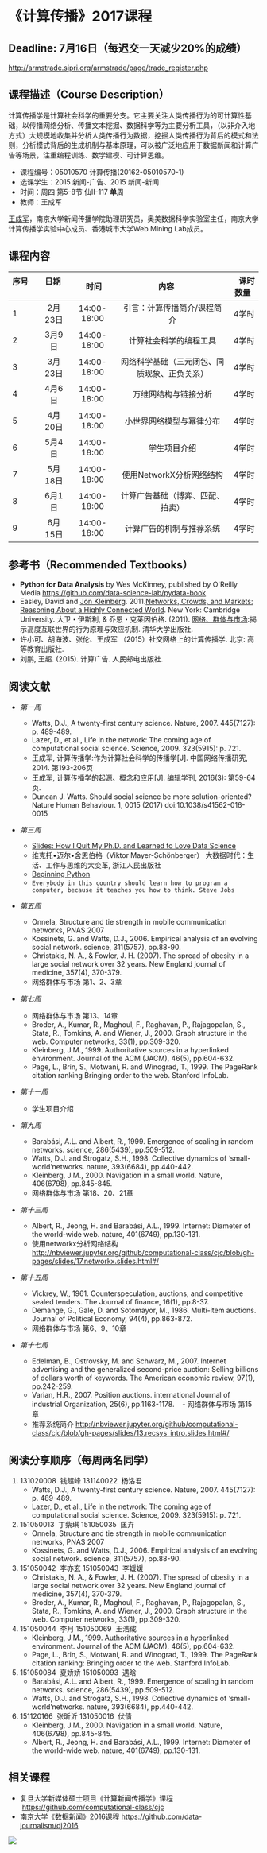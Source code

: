 # 《计算传播》2017课程

## Deadline: 7月16日（每迟交一天减少20%的成绩）

http://armstrade.sipri.org/armstrade/page/trade_register.php

## 课程描述（Course Description）

计算传播学是计算社会科学的重要分支。它主要关注人类传播行为的可计算性基础，以传播网络分析、传播文本挖掘、数据科学等为主要分析工具，（以非介入地方式）大规模地收集并分析人类传播行为数据，挖掘人类传播行为背后的模式和法则，分析模式背后的生成机制与基本原理，可以被广泛地应用于数据新闻和计算广告等场景，注重编程训练、数学建模、可计算思维。


- 课程编号：05010570	计算传播(20162-05010570-1)	
- 选课学生：2015 新闻-广告、2015 新闻-新闻	
- 时间：周四 第5-8节 仙Ⅱ-117 **单**周
- 教师：王成军 

[王成军](http://chengjun.github.io)，南京大学新闻传播学院助理研究员，奥美数据科学实验室主任，南京大学计算传播学实验中心成员、香港城市大学Web Mining Lab成员。

## 课程内容


| 序号          |  日期         |    时间   |内容        | 课时数量   |
| -------------|:-------------:|:-------------:|:-------------:|-----:|
| 1 | 2月23日 | 14:00-18:00 | 引言：计算传播简介/课程简介 | 4学时
| 2 | 3月9日 | 14:00-18:00 | 计算社会科学的编程工具 | 4学时|
| 3 | 3月23日 | 14:00-18:00 |  网络科学基础（三元闭包、同质现象、正负关系） | 4学时|
| 4 | 4月6日 | 14:00-18:00 | 万维网结构与链接分析 | 4学时|
| 5 | 4月20日| 14:00-18:00 | 小世界网络模型与幂律分布| 4学时|
| 6 | 5月4日 | 14:00-18:00 | 学生项目介绍 | 4学时|
| 7 | 5月18日 | 14:00-18:00 | 使用NetworkX分析网络结构| 4学时|
| 8 | 6月1日 | 14:00-18:00 | 计算广告基础（博弈、匹配、拍卖） | 4学时|
| 9 | 6月15日 | 14:00-18:00 |计算广告的机制与推荐系统  | 4学时|


## 参考书（Recommended Textbooks） 
- **Python for Data Analysis** by Wes McKinney, published by O'Reilly Media https://github.com/data-science-lab/pydata-book
- Easley, David and [Jon Kleinberg](http://www.cs.cornell.edu/home/kleinber/). 2011.[Networks, Crowds, and Markets: Reasoning About a Highly Connected World](http://www.cs.cornell.edu/home/kleinber/networks-book/). New York: Cambridge University. 大卫・伊斯利, & 乔恩・克莱因伯格. (2011). [网络、群体与市场](https://www.baidu.com/s?wd=%E7%BD%91%E7%BB%9C%E3%80%81%E7%BE%A4%E4%BD%93%E4%B8%8E%E5%B8%82%E5%9C%BA):揭示高度互联世界的行为原理与效应机制. 清华大学出版社.
- 许小可、胡海波、张伦、王成军 （2015）社交网络上的计算传播学. 北京: 高等教育出版社.
- 刘鹏, 王超. (2015). 计算广告. 人民邮电出版社.

## 阅读文献

- *第一周*
    - Watts, D.J., A twenty-first century science. Nature, 2007. 445(7127): p. 489-489.
    - Lazer, D., et al., Life in the network: The coming age of computational social science. Science, 2009. 323(5915): p. 721.
    - 王成军, 计算传播学:作为计算社会科学的传播学[J]. 中国网络传播研究, 2014. 第193-206页
    - 王成军, 计算传播学的起源、概念和应用[J]. 编辑学刊, 2016(3): 第59-64页.
    - Duncan J. Watts. Should social science be more solution-oriented? Nature Human Behaviour. 1, 0015 (2017) doi:10.1038/s41562-016-0015
- *第三周*
    - [Slides: How I Quit My Ph.D. and Learned to Love Data Science](http://tdhopper.com/blog/2017/Feb/14/how-i-quit-my-ph.d.-and-learned-to-love-data-science/)
    - 维克托•迈尔•舍恩伯格（Viktor Mayer-Schönberger） 大数据时代：生活、工作与思维的大变革, 浙江人民出版社
    - [Beginning Python](https://www.baidu.com/s?ie=utf-8&f=8&rsv_bp=1&tn=baidu&wd=beginning%20python)
    - `Everybody in this country should learn how to program a computer, because it teaches you how to think. Steve Jobs`
- *第五周*
    - Onnela, Structure and tie strength in mobile communication networks, PNAS 2007
    - Kossinets, G. and Watts, D.J., 2006. Empirical analysis of an evolving social network. science, 311(5757), pp.88-90.
    - Christakis, N. A., & Fowler, J. H. (2007). The spread of obesity in a large social network over 32 years. New England journal of medicine, 357(4), 370-379.
    - 网络群体与市场 第1、2、3章   
    
- *第七周*
    - 网络群体与市场 第13、14章
    - Broder, A., Kumar, R., Maghoul, F., Raghavan, P., Rajagopalan, S., Stata, R., Tomkins, A. and Wiener, J., 2000. Graph structure in the web. Computer networks, 33(1), pp.309-320.
    - Kleinberg, J.M., 1999. Authoritative sources in a hyperlinked environment. Journal of the ACM (JACM), 46(5), pp.604-632.
    - Page, L., Brin, S., Motwani, R. and Winograd, T., 1999. The PageRank citation ranking Bringing order to the web. Stanford InfoLab.

- *第十一周*
    - 学生项目介绍
    
- *第九周*
    - Barabási, A.L. and Albert, R., 1999. Emergence of scaling in random networks. science, 286(5439), pp.509-512.
    - Watts, D.J. and Strogatz, S.H., 1998. Collective dynamics of ‘small-world’networks. nature, 393(6684), pp.440-442.
    - Kleinberg, J.M., 2000. Navigation in a small world. Nature, 406(6798), pp.845-845.
    - 网络群体与市场 第18、20、21章  
    
- *第十三周*
    - Albert, R., Jeong, H. and Barabási, A.L., 1999. Internet: Diameter of the world-wide web. nature, 401(6749), pp.130-131.
    - 使用networkx分析网络结构 http://nbviewer.jupyter.org/github/computational-class/cjc/blob/gh-pages/slides/17.networkx.slides.html#/
- *第十五周*
    - Vickrey, W., 1961. Counterspeculation, auctions, and competitive sealed tenders. The Journal of finance, 16(1), pp.8-37.
    - Demange, G., Gale, D. and Sotomayor, M., 1986. Multi-item auctions. Journal of Political Economy, 94(4), pp.863-872.
    - 网络群体与市场 第6、9、10章   
- *第十七周*
    - Edelman, B., Ostrovsky, M. and Schwarz, M., 2007. Internet advertising and the generalized second-price auction: Selling billions of dollars worth of keywords. The American economic review, 97(1), pp.242-259.
    - Varian, H.R., 2007. Position auctions. international Journal of industrial Organization, 25(6), pp.1163-1178.
    - 网络群体与市场 第15章
    - 推荐系统简介 http://nbviewer.jupyter.org/github/computational-class/cjc/blob/gh-pages/slides/13.recsys_intro.slides.html#/

    
## 阅读分享顺序（每周两名同学）

1. 131020008	 钱超峰 131140022	 杨洛君
    - Watts, D.J., A twenty-first century science. Nature, 2007. 445(7127): p. 489-489.
    - Lazer, D., et al., Life in the network: The coming age of computational social science. Science, 2009. 323(5915): p. 721.
1. 151050013	 丁紫琪 151050035	 匡卉
    - Onnela, Structure and tie strength in mobile communication networks, PNAS 2007
    - Kossinets, G. and Watts, D.J., 2006. Empirical analysis of an evolving social network. science, 311(5757), pp.88-90.
1. 151050042	 李亦玄 151050043	 李媛媛
    - Christakis, N. A., & Fowler, J. H. (2007). The spread of obesity in a large social network over 32 years. New England journal of medicine, 357(4), 370-379.
    - Broder, A., Kumar, R., Maghoul, F., Raghavan, P., Rajagopalan, S., Stata, R., Tomkins, A. and Wiener, J., 2000. Graph structure in the web. Computer networks, 33(1), pp.309-320.
1. 151050044	 李月 151050069	 王浩成
    - Kleinberg, J.M., 1999. Authoritative sources in a hyperlinked environment. Journal of the ACM (JACM), 46(5), pp.604-632.  
    - Page, L., Brin, S., Motwani, R. and Winograd, T., 1999. The PageRank citation ranking: Bringing order to the web. Stanford InfoLab.
1. 151050084	 夏娇娇 151050093	 遇晗
    - Barabási, A.L. and Albert, R., 1999. Emergence of scaling in random networks. science, 286(5439), pp.509-512.
    - Watts, D.J. and Strogatz, S.H., 1998. Collective dynamics of ‘small-world’networks. nature, 393(6684), pp.440-442.
1. 151120166	 张昕沂 131050016	 伏倩    
    - Kleinberg, J.M., 2000. Navigation in a small world. Nature, 406(6798), pp.845-845.
    - Albert, R., Jeong, H. and Barabási, A.L., 1999. Internet: Diameter of the world-wide web. nature, 401(6749), pp.130-131.
    
## 相关课程

- 复旦大学新媒体硕士项目《计算新闻传播学》课程  https://github.com/computational-class/cjc
- 南京大学《数据新闻》2016课程 https://github.com/data-journalism/dj2016

![](https://github.com/computational-class/cc2017/blob/master/date.png)
